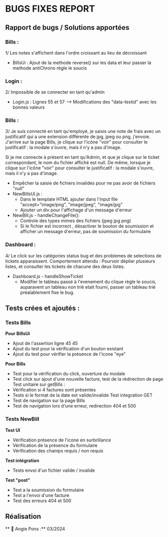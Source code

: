 # BUGS FIXES REPORT


## Rapport de bugs / Solutions apportées


### Bills :
1/ Les notes s'affichent dans l'ordre croissant au lieu de décroissant

   - BillsUi : Ajout de la methode reverse() sur les data et leur passer la methode antiChrono règle le soucis

### Login :
2/ Impossible de se connecter en tant qu'admin
 - Login.js : Lignes 55 et 57 --> Modifications des "data-testid" avec les bonnes valeurs

### Bills :
3/ Je suis connecté en tant qu'employé, je saisis une note de frais avec un justificatif qui a une extension différente de jpg, jpeg ou png, j'envoie. J'arrive sur la page Bills, je clique sur l'icône "voir" pour consulter le justificatif : la modale s'ouvre, mais il n'y a pas d'image.

Si je me connecte à présent en tant qu'Admin, et que je clique sur le ticket correspondant, le nom du fichier affiché est null. De même, lorsque je clique sur l'icône "voir" pour consulter le justificatif : la modale s'ouvre, mais il n'y a pas d'image. 
 - Empêcher la saisie de fichiers invalides pour ne pas avoir de fichiers "null"
 -  NewBillsUI.js : 
      - Dans le template HTML ajouter dans l'input file "accept="image/png", "image/jpeg", "image/jpg"
      - Ajouter un div pour l'affichage d'un message d'erreur
- NewBill.js - handleChangeFile():
     - Controle des types mimes des fichiers (jpeg jpg png)
     - Si le fichier est incorrect , désactiver le bouton de soumission et afficher un message d'erreur, pas de soumission du formulaire

### Dashboard :
4/ Le click sur les catégories status bug et des problemes de selections de tickets apparaissent.
Comportement attendu : Pourvoir déplier plusieurs listes, et consulter les tickets de chacune des deux listes.
- Dashboard.js - handleShowTicket
     - Modifier le tableau passé à l'evenement du clique règle le soucis, auparavent un tableau non trié etait fourni, passer un tableau trié préalablement fixe le bug.

## Tests crées et ajoutés :
### Tests Bills
**Pour BillsUi**
  - Ajout de l'assertion ligne 45 45 
  - Ajout du test pour la vérification d'un bouton existant
  - Ajout du test pour vérifier la présence de l'icone "eye" 

 **Pour Bills**
  - Test pour la vérification du click, ouverture du modale
  - Test click sur ajout d'une nouvelle facture, test de la rédirection de page
  Test unitaire sur getBills :
  - Vérification si 4 factures sont présentes
  - Tests si le format de la date est valide/invalide
  Test integration GET
  - Test de navigation sur la page Bills
  - Test de navigation lors d'une erreur, redirection 404 et 500
### Tests NewBill
 **Test UI**
  - Vérification présence de l'icone en surbrillance
  - Vérification de la présence du formulaire
  - Vérification des champs requis / non requis

 **Test intégration**
  - Tests envoi d'un fichier valide / invalide

 **Test "post"**
  - Test a la soumission du formulaire
  - Test a l'envoi d'une facture
  - Test des erreurs 404 et 500


## Réalisation 
**  📝 Angie Pons :** 03/2024